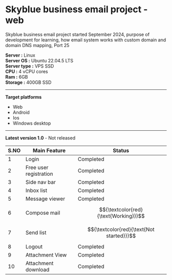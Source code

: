 
# Skyblue business email project - web

Skyblue business email project started September 2024, purpose of development for learning, how email system works with custom domain and domain DNS mapping, Port 25

**Server :** Linux\
**Server OS :** Ubuntu 22.04.5 LTS\
**Server type :** VPS SSD\
**CPU :** 4 vCPU cores\
**Ram :** 6GB\
**Storage :** 400GB SSD

-----
**Target platforms**
- Web
- Android
- Ios 
- Windows desktop

-----
**Latest version 1.0** - Not released

| S.NO | Main Feature       | Status       |
| ---- | ------------- | ------------ |
| 1    | Login         | Completed    |
| 2    | Free user registration  | Completed |
| 3    | Side nav bar | Completed |
| 4    | Inbox list   | Completed |
| 5    | Message viewer | Completed |
| 6    | Compose mail | $${\textcolor{red}{\text{Working}}}$$ |
| 7    | Send list    | $${\textcolor{red}{\text{Not started}}}$$ |
| 8    | Logout | Completed |
| 9  | Attachment View | Completed |
| 10 | Attachment download | Completed |